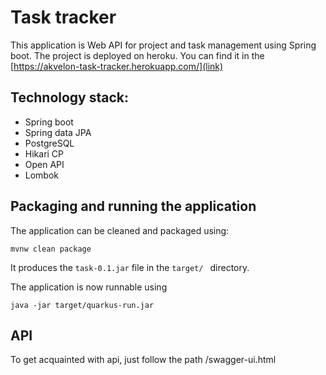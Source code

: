 # Task tracker


This application is Web API for project and task management using Spring boot. 
The project is deployed on heroku. You can find it in the [https://akvelon-task-tracker.herokuapp.com/](link)


## Technology stack:
* Spring boot
* Spring data JPA
* PostgreSQL  
* Hikari CP
* Open API
* Lombok



## Packaging and running the application

The application can be cleaned and packaged using:
```shell script
mvnw clean package
```
It produces the `task-0.1.jar` file in the `target/ ` directory.

The application is now runnable using

```shell script
java -jar target/quarkus-run.jar
```

## API
To get acquainted with api, just follow the path /swagger-ui.html
